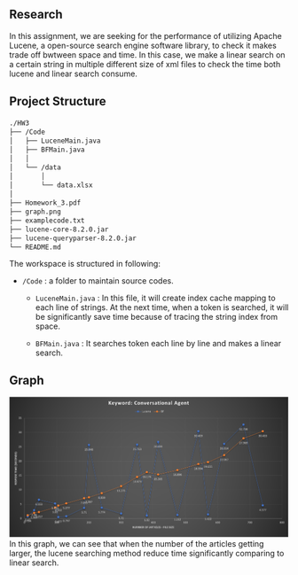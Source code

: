 ## Research

In this assignment, we are seeking for the performance of utilizing Apache Lucene, a open-source search engine software library, to check it makes trade off bwtween space and time. In this case, we make a linear search on a certain string in multiple different size of xml files to check the time both lucene and linear search consume.

## Project Structure

```
./HW3
├── /Code
│   ├── LuceneMain.java
│   ├── BFMain.java
│   │
│   └── /data
│       │
│       └── data.xlsx
│
├── Homework_3.pdf
├── graph.png
├── examplecode.txt
├── lucene-core-8.2.0.jar
├── lucene-queryparser-8.2.0.jar
└── README.md

```

The workspace is structured in following:

- `/Code` : a folder to maintain source codes.
    - `LuceneMain.java` : In this file, it will create index cache mapping to each line of strings. At the next time, when a token is searched, it will be significantly save time because of tracing the string index from space.
    
    - `BFMain.java` : It searches token each line by line and makes a linear search. 


## Graph

![Graph](./Graph.png)
In this graph, we can see that when the number of the articles getting larger, the lucene searching method reduce time significantly comparing to linear search.
